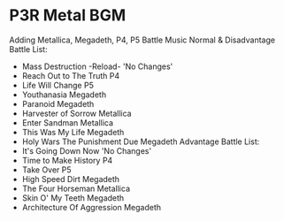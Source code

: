 # P3R Metal BGM
Adding Metallica, Megadeth, P4, P5 Battle Music
Normal & Disadvantage Battle List:
- Mass Destruction -Reload- 'No Changes'
- Reach Out to The Truth P4
- Life Will Change P5
- Youthanasia Megadeth
- Paranoid Megadeth
- Harvester of Sorrow Metallica
- Enter Sandman Metallica
- This Was My Life Megadeth
- Holy Wars The Punishment Due Megadeth
Advantage Battle List:
- It's Going Down Now 'No Changes'
- Time to Make History P4
- Take Over P5
- High Speed Dirt Megadeth
- The Four Horseman Metallica
- Skin O' My Teeth Megadeth
- Architecture Of Aggression Megadeth
